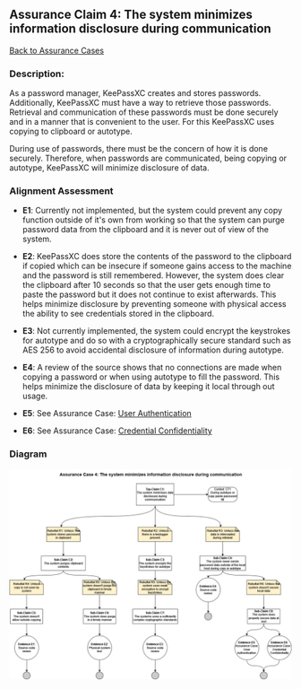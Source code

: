 ## Assurance Claim 4: The system minimizes information disclosure during communication
[Back to Assurance Cases](https://github.com/JCKelley-CYBR/CYBR-8420-SoftwareAssurance/blob/main/AssuranceCases/README.md)

### Description:
As a password manager, KeePassXC creates and stores passwords. Additionally, KeePassXC must have a way to retrieve those passwords. Retrieval and communication of these passwords must be done securely and in a manner that is convenient to the user. For this KeePassXC uses copying to clipboard or autotype.

During use of passwords, there must be the concern of how it is done securely. Therefore, when passwords are communicated, being copying or autotype, KeePassXC will minimize disclosure of data. 

### Alignment Assessment

- **E1**: Currently not implemented, but the system could prevent any copy function outside of it's own from working so that the system can purge password data from the clipboard and it is never out of view of the system.

- **E2**: KeePassXC does store the contents of the password to the clipboard if copied which can be insecure if someone gains access to the machine and the password is still remembered. However, the system does clear the clipboard after 10 seconds so that the user gets enough time to paste the password but it does not continue to exist afterwards. This helps minimize disclosure by preventing someone with physical access the ability to see credentials stored in the clipboard.

- **E3**: Not currently implemented, the system could encrypt the keystrokes for autotype and do so with a cryptographically secure standard such as AES 256 to avoid accidental disclosure of information during autotype.

- **E4**: A review of the source shows that no connections are made when copying a password or when using autotype to fill the password. This helps minimize the disclosure of data by keeping it local through out usage.

- **E5**: See Assurance Case: [User Authentication](https://github.com/JCKelley-CYBR/CYBR-8420-SoftwareAssurance/tree/main/AssuranceCases/User_Auth) 

- **E6**: See Assurance Case: [Credential Confidentiality](https://github.com/JCKelley-CYBR/CYBR-8420-SoftwareAssurance/tree/main/AssuranceCases/Credential_Confidentiality)


### Diagram
<img src="AssuranceCase4V2.jpg">
